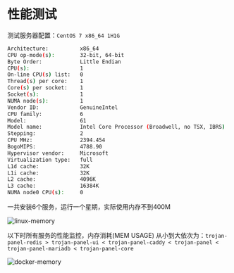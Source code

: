 # 性能测试

测试服务器配置：`CentOS 7 x86_64 1H1G`

```bash
Architecture:          x86_64
CPU op-mode(s):        32-bit, 64-bit
Byte Order:            Little Endian
CPU(s):                1
On-line CPU(s) list:   0
Thread(s) per core:    1
Core(s) per socket:    1
Socket(s):             1
NUMA node(s):          1
Vendor ID:             GenuineIntel
CPU family:            6
Model:                 61
Model name:            Intel Core Processor (Broadwell, no TSX, IBRS)
Stepping:              2
CPU MHz:               2394.454
BogoMIPS:              4788.90
Hypervisor vendor:     Microsoft
Virtualization type:   full
L1d cache:             32K
L1i cache:             32K
L2 cache:              4096K
L3 cache:              16384K
NUMA node0 CPU(s):     0
```

一共安装6个服务，运行一个星期，实际使用内存不到400M

![linux-memory](/linux-memory.png)

以下时所有服务的性能监控，内存消耗(MEM USAGE)
从小到大依次为：`trojan-panel-redis > trojan-panel-ui < trojan-panel-caddy < trojan-panel < trojan-panel-mariadb < trojan-panel-core`

![docker-memory](/docker-memory.png)